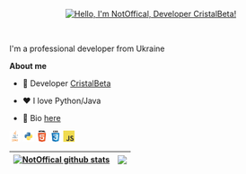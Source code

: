 <p align="center"><a href="https://notoffical.online"><img width="35%" alt="Hello, I'm NotOffical, Developer CristalBeta!" src="https://www.coolgenerator.com/Data/Textdesign/202405/65f356c44f0656f637921329461966da.png" /></a></p>

<br />

I'm a professional developer from Ukraine

**About me**

- 💼 Developer [CristalBeta](http://cristalbeta.online/)


- ❤️ I love Python/Java

- 💬 Bio [here](https://NotOffical.online)

<code><img height="20" alt="java" src="https://raw.githubusercontent.com/github/explore/80688e429a7d4ef2fca1e82350fe8e3517d3494d/topics/java/java.png"></code>
<code><img height="20" alt="python" src="https://raw.githubusercontent.com/github/explore/80688e429a7d4ef2fca1e82350fe8e3517d3494d/topics/python/python.png"></code>
<code><img height="20" alt="html" src="https://raw.githubusercontent.com/github/explore/80688e429a7d4ef2fca1e82350fe8e3517d3494d/topics/html/html.png"></code>
<code><img height="20" alt="css" src="https://raw.githubusercontent.com/github/explore/5c058a388828bb5fde0bcafd4bc867b5bb3f26f3/topics/css/css.png"></code>
<code><img height="20" alt="javascript" src="https://raw.githubusercontent.com/github/explore/80688e429a7d4ef2fca1e82350fe8e3517d3494d/topics/javascript/javascript.png"></code>    


| <a href="https://github.com/anuraghazra/github-readme-stats"><img align="center" src="https://github-readme-stats.vercel.app/api?username=NotOfficals&show_icons=true&include_all_commits=true&theme=buefy&hide_border=true" alt="NotOffical github stats" /></a> | <a href="https://github.com/anuraghazra/github-readme-stats"><img align="center" src="https://github-readme-stats.vercel.app/api/top-langs/?username=NotOfficals&layout=compact&theme=buefy&hide_border=true" /></a> |
| ------------- | ------------- |
